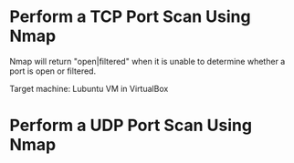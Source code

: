 # Perform a TCP Port Scan Using Nmap

Nmap will return "open|filtered" when it is unable to determine whether a port is open or filtered.

Target machine: Lubuntu VM in VirtualBox











# Perform a UDP Port Scan Using Nmap




